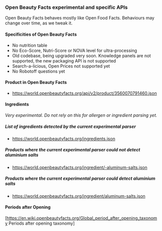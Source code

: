 ### Open Beauty Facts experimental and specific APIs

Open Beauty Facts behaves mostly like Open Food Facts. Behaviours may change over time, as we tweak it.

#### Specificities of Open Beauty Facts
* No nutrition table
* No Eco-Score, Nutri-Score or NOVA level for ultra-processing
* Old codebase, being upgraded very soon. Knowledge panels are not supported, the new packaging API is not supported
* Search-a-licious, Open Prices not supported yet
* No Robotoff questions yet


#### Product in Open Beauty Facts
* https://world.openbeautyfacts.org/api/v2/product/3560070791460.json

#### Ingredients
*Very experimental. Do not rely on this for allergen or ingredient parsing yet.*
##### List of ingredients detected by the current experimental parser
* https://world.openbeautyfacts.org/ingredients.json

##### Products where the current experimental parser could not detect aluminium salts
* https://world.openbeautyfacts.org/ingredient/-aluminum-salts.json

##### Products where the current experimental parser could detect aluminium salts
* https://world.openbeautyfacts.org/ingredient/aluminum-salts.json

#### Periods after Opening
[https://en.wiki.openbeautyfacts.org/Global_period_after_opening_taxonomy Periods after opening taxonomy]


